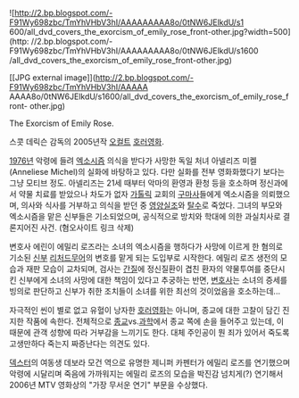 ![http://2.bp.blogspot.com/-F91Wy698zbc/TmYhVHbV3hI/AAAAAAAAA8o/0tNW6JElkdU/s1
600/all_dvd_covers_the_exorcism_of_emily_rose_front-other.jpg?width=500](http:
//2.bp.blogspot.com/-F91Wy698zbc/TmYhVHbV3hI/AAAAAAAAA8o/0tNW6JElkdU/s1600
/all_dvd_covers_the_exorcism_of_emily_rose_front-other.jpg)

[[JPG external image]](http://2.bp.blogspot.com/-F91Wy698zbc/TmYhVHbV3hI/AAAAA
AAAA8o/0tNW6JElkdU/s1600/all_dvd_covers_the_exorcism_of_emily_rose_front-
other.jpg)

The Exorcism of Emily Rose.

스콧 데릭슨 감독의 2005년작 [오컬트](%EC%98%A4%EC%BB%AC%ED%8A%B8.md)
[호러영화](%ED%98%B8%EB%9F%AC%EC%98%81%ED%99%94.md).

[1976년](1976%EB%85%84.md) 악령에 들려
[엑소시즘](%EC%97%91%EC%86%8C%EC%8B%9C%EC%A6%98.md) 의식을 받다가 사망한 독일 처녀 아넬리즈
미켈(Anneliese Michel)의 실화에 바탕하고 있다. 다만 실화를 전부 영화화했다기 보다는 그냥 모티브 정도. 아넬리즈는 21세
때부터 악마의 환영과 환청 등을 호소하며 정신과에서 약물 치료를 받았으나 차도가 없자
[가톨릭](%EA%B0%80%ED%86%A8%EB%A6%AD.md) 교회의
[구마사](%EA%B5%AC%EB%A7%88%EC%82%AC.md)들에게 엑소시즘을 의뢰했으며, 의사와 식사를 거부하고 의식을 받던 중
[영양실조](%EC%98%81%EC%96%91%EC%8B%A4%EC%A1%B0.md)와
[탈수](%ED%83%88%EC%88%98.md)로 죽었다. 그녀의 부모와 엑소시즘을 맡은 신부들은 기소되었으며, 공식적으로 방치와
학대에 의한 과실치사로 결론지어진 사건. (혐오사이트 링크 삭제)

변호사 에린이 에밀리 로즈라는 소녀의 엑소시즘을 행하다가 사망에 이르게 한 혐의로 기소된
[신부](%EC%8B%A0%EB%B6%80.md) [리처드무어](%EB%A6%AC%EC%B2%98%EB%93%9C%20%EB%AC%B4%EC%96%B4.md)의 변호를 맡게 되는 도입부로
시작한다. 에밀리 로즈 생전의 모습과 재판 모습이 교차되며, 검사는 [간질](%EA%B0%84%EC%A7%88.md)에 정신질환이 겹친
환자의 약물투여를 중단시킨 신부에게 소녀의 사망에 대한 책임이 있다고 추궁하는 반면,
[변호사](%EB%B3%80%ED%98%B8%EC%82%AC.md)는 소녀의 증세를 빙의로 판단하고 신부가 취한 조치들이 소녀를 위한
최선의 것이었음을 호소하는데...

자극적인 씬이 별로 없고 유혈이 낭자한 [호러영화](%ED%98%B8%EB%9F%AC%EC%98%81%ED%99%94.md)는 아니며,
종교에 대한 고찰이 담긴 진지한 작품에 속한다. 전체적으로
[종교](%EC%A2%85%EA%B5%90.md)vs.[과학](%EA%B3%BC%ED%95%99.md)에서 종교 쪽에 손을
들어주고 있는데, 이 때문에 관객 성향에 따라 거부감을 느끼기도 한다. 대체 주인공이 뭔 죄가 있어서 죽도록 고생만하다 죽는지 짜증난다는
의견도 있다.

[덱스터](%EB%8D%B1%EC%8A%A4%ED%84%B0.md)의 여동생 데보라 모건 역으로 유명한 제니퍼 카펜터가 에밀리 로즈를
연기했으며 악령에 시달리며 죽음에 가까워지는 에밀리 로즈의 모습을 박진감 넘치게(?) 연기해서 2006년 MTV 영화상의 "가장 무서운
연기" 부문을 수상했다.

